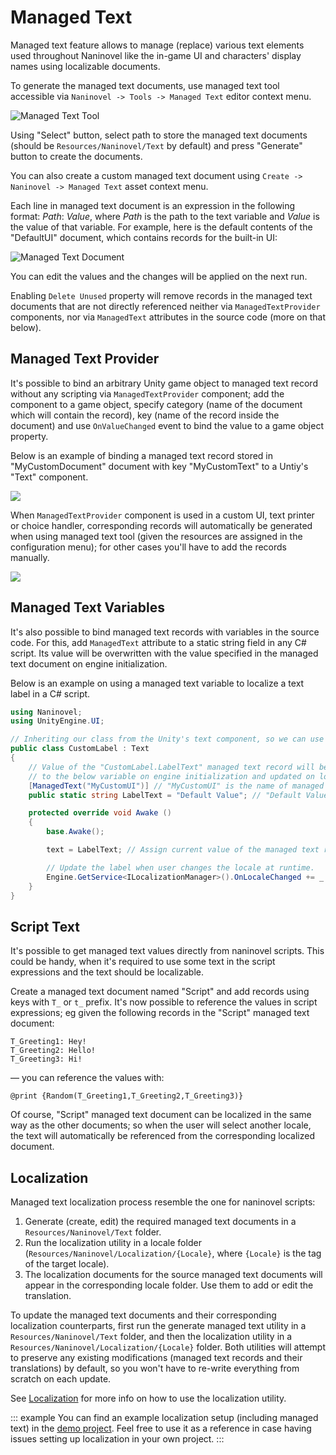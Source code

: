 # Managed Text

Managed text feature allows to manage (replace) various text elements used throughout Naninovel like the in-game UI and characters' display names using localizable documents.

To generate the managed text documents, use managed text tool accessible via `Naninovel -> Tools -> Managed Text` editor context menu.

![Managed Text Tool](https://i.gyazo.com/200680de85848f04a2eb51b063295c51.png)

Using "Select" button, select path to store the managed text documents (should be `Resources/Naninovel/Text` by default) and press "Generate" button to create the documents.

You can also create a custom managed text document using `Create -> Naninovel -> Managed Text` asset context menu.

Each line in managed text document is an expression in the following format: *Path*: *Value*, where *Path* is the path to the text variable and *Value* is the value of that variable. For example, here is the default contents of the "DefaultUI" document, which contains records for the built-in UI:

![Managed Text Document](https://i.gyazo.com/ce57c700b77818f87aabb722f2f42b78.png)

You can edit the values and the changes will be applied on the next run.

Enabling `Delete Unused` property will remove records in the managed text documents that are not directly referenced neither via `ManagedTextProvider` components, nor via `ManagedText` attributes in the source code (more on that below).

## Managed Text Provider

It's possible to bind an arbitrary Unity game object to managed text record without any scripting via `ManagedTextProvider` component; add the component to a game object, specify category (name of the document which will contain the record), key (name of the record inside the document) and use `OnValueChanged` event to bind the value to a game object property.

Below is an example of binding a managed text record stored in "MyCustomDocument" document with key "MyCustomText" to a Untiy's "Text" component.

![](https://i.gyazo.com/f47a997052674341aa3133deeea1f1cf.png)

When `ManagedTextProvider` component is used in a custom UI, text printer or choice handler, corresponding records will automatically be generated when using managed text tool (given the resources are assigned in the configuration menu); for other cases you'll have to add the records manually.

![](https://i.gyazo.com/cc2ad398d1ad716cca437913553eb09c.png)

## Managed Text Variables

It's also possible to bind managed text records with variables in the source code. For this, add `ManagedText` attribute to a static string field in any C# script. Its value will be overwritten with the value specified in the managed text document on engine initialization. 

Below is an example on using a managed text variable to localize a text label in a C# script.

```csharp
using Naninovel;
using UnityEngine.UI;

// Inheriting our class from the Unity's text component, so we can use it as one.
public class CustomLabel : Text
{
    // Value of the "CustomLabel.LabelText" managed text record will be assigned 
    // to the below variable on engine initialization and updated on locale changes.
    [ManagedText("MyCustomUI")] // "MyCustomUI" is the name of managed text document where the record will be kept.
    public static string LabelText = "Default Value"; // "Default Value" is the default value of the record.

    protected override void Awake ()
    {
        base.Awake();

        text = LabelText; // Assign current value of the managed text record to the label.

        // Update the label when user changes the locale at runtime.
        Engine.GetService<ILocalizationManager>().OnLocaleChanged += _ => text = LabelText;
    }
}
```

## Script Text

It's possible to get managed text values directly from naninovel scripts. This could be handy, when it's required to use some text in the script expressions and the text should be localizable. 

Create a managed text document named "Script" and add records using keys with `T_` or `t_` prefix. It's now possible to reference the values in script expressions; eg given the following records in the "Script" managed text document:

```
T_Greeting1: Hey!
T_Greeting2: Hello!
T_Greeting3: Hi!
``` 

— you can reference the values with:

```
@print {Random(T_Greeting1,T_Greeting2,T_Greeting3)}
```

Of course, "Script" managed text document can be localized in the same way as the other documents; so when the user will select another locale, the text will automatically be referenced from the corresponding localized document.

## Localization

Managed text localization process resemble the one for naninovel scripts: 

1. Generate (create, edit) the required managed text documents in a `Resources/Naninovel/Text` folder.
2. Run the localization utility in a locale folder (`Resources/Naninovel/Localization/{Locale}`, where `{Locale}` is the tag of the target locale).
3. The localization documents for the source managed text documents will appear in the corresponding locale folder. Use them to add or edit the translation.

To update the managed text documents and their corresponding localization counterparts, first run the generate managed text utility in a `Resources/Naninovel/Text` folder, and then the localization utility in a `Resources/Naninovel/Localization/{Locale}` folder. Both utilities will attempt to preserve any existing modifications (managed text records and their translations) by default, so you won't have to re-write everything from scratch on each update.

 See [Localization](/ru/guide/localization.md) for more info on how to use the localization utility.

 ::: example
You can find an example localization setup (including managed text) in the [demo project](/ru/guide/getting-started.md#demo-project). Feel free to use it as a reference in case having issues setting up localization in your own project.
:::

